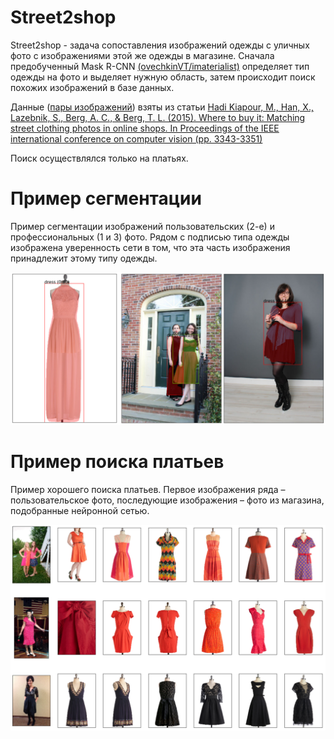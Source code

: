 # Street2shop

Street2shop - задача сопоставления изображений одежды с уличных фото с изображениями этой же одежды в магазине. Сначала предобученный Mask R-CNN [(ovechkinVT/imaterialist)](https://github.com/ovechkinVT/imaterialist) определяет тип одежды на фото и выделяет нужную область, затем происходит поиск похожих изображений в базе данных.

Данные ([пары изображений](http://www.tamaraberg.com/street2shop/)) взяты из статьи [Hadi Kiapour, M., Han, X., Lazebnik, S., Berg, A. C., & Berg, T. L. (2015). Where to buy it: Matching street clothing photos in online shops. In Proceedings of the IEEE international conference on computer vision (pp. 3343-3351)](http://www.tamaraberg.com/papers/street2shop.pdf)

Поиск осуществлялся только на платьях.

# Пример сегментации 
Пример сегментации изображений пользовательских (2-е) и профессиональных (1 и 3) фото. Рядом с подписью типа одежды изображена уверенность сети в том, что эта часть изображения принадлежит этому типу одежды.

![dress_segmentation_exaple](img/dress_segmentation_exaple.png)

# Пример поиска платьев
Пример хорошего поиска платьев. Первое изображения ряда – пользовательское фото, последующие изображения – фото из магазина, подобранные нейронной сетью.

![dress_search_example](img/dress_search_example.png)



